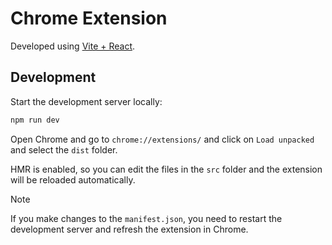 # Chrome Extension

Developed using [Vite + React](https://crxjs.dev/vite-plugin/).

## Development
Start the development server locally:
```bash
npm run dev
```

Open Chrome and go to `chrome://extensions/` and click on `Load unpacked` and select the `dist` folder.

HMR is enabled, so you can edit the files in the `src` folder and the extension will be reloaded automatically. 

> [!NOTE]
> If you make changes to the `manifest.json`, you need to restart the development server and refresh the extension in Chrome.

